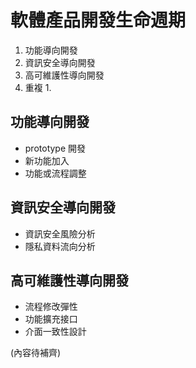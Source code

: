 # 軟體產品開發生命週期
1. 功能導向開發
2. 資訊安全導向開發
3. 高可維護性導向開發
4. 重複 1.

## 功能導向開發
- prototype 開發
- 新功能加入
- 功能或流程調整

## 資訊安全導向開發
- 資訊安全風險分析
- 隱私資料流向分析

## 高可維護性導向開發
- 流程修改彈性
- 功能擴充接口
- 介面一致性設計

(內容待補齊)
